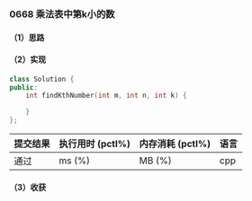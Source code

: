 ### 0668 乘法表中第k小的数

#### （1）思路

#### （2）实现

```cpp
class Solution {
public:
    int findKthNumber(int m, int n, int k) {

    }
};
```

| 提交结果 | 执行用时 (pctl%) | 内存消耗 (pctl%) | 语言 |
|:---------|:-----------------|:-----------------|:-----|
| 通过     |  ms (%)   |  MB (%)  | cpp  |

#### （3）收获
